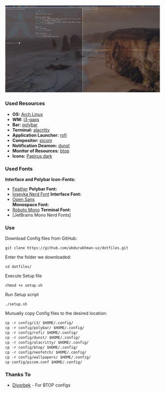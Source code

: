 ![Screenshot](assets/preview.png)


### Used Resources
- **OS:** [Arch Linux](https://archlinux.org)
- **WM:** [i3-gaps](https://github.com/Airblader/i3)
- **Bar:** [polybar](https://github.com/polybar/polybar)
- **Terminal:** [alacritty](https://github.com/alacritty/alacritty)
- **Application Launcher:** [rofi](https://github.com/davatorium/rofi)
- **Compositor:** [picom](https://github.com/yshui/picom)
- **Notification Deamon:** [dunst](https://github.com/dunst-project/dunst)
- **Monitor of Resources:** [btop](https://github.com/aristocratos/btop)    
- **Icons:** [Papirus dark](https://github.com/PapirusDevelopmentTeam/papirus-icon-theme)  

	
### Used Fonts
**Interface and Polybar Icon-Fonts:**	
- [Feather](https://github.com/AT-UI/feather-font/blob/master/src/fonts/feather.ttf)
**Polybar Font:** 
- [Iosevka Nerd Font](https://github.com/ryanoasis/nerd-fonts/tree/master/patched-fonts/Iosevka)
**Interface Font:**    
- [Open Sans](https://fonts.google.com/specimen/Open+Sans#standard-styles)    
**Monospace Font:**
- [Roboto Mono](https://fonts.google.com/specimen/Roboto+Mono#standard-styles)
**Terminal Font:**
- [JetBrains Mono Nerd Fonts]

### Use
Download Config files from GitHub:
```
git clone https://github.com/abdurakhman-uz/dotfiles.git
```
Enter the folder we downloaded:
```
cd dotfiles/
```
Execute Setup file
```
chmod +x setup.sh
```
Run Setup script
```
./setup.sh
```
Munually copy Config files to the desired location:
```
cp -r config/i3/ $HOME/.config/
cp -r config/polybar/ $HOME/.config/
cp -r config/rofi/ $HOME/.config/
cp -r config/dunst/ $HOME/.config/
cp -r config/alacritty/ $HOME/.config/
cp -r config/btop/ $HOME/.config/
cp -r config/neofetch/ $HOME/.config/
cp -r config/wallpapers/ $HOME/.config/
cp config/picom.conf $HOME/.config/
```

### Thanks To
- [Diyorbek](https://github.com/DiyorbekOlimov) - For BTOP configs
